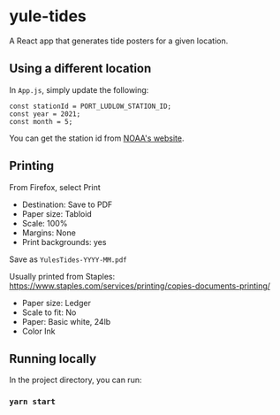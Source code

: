 # yule-tides

A React app that generates tide posters for a given location.

## Using a different location

In `App.js`, simply update the following:

```
const stationId = PORT_LUDLOW_STATION_ID;
const year = 2021;
const month = 5;
```

You can get the station id from [NOAA's website](https://tidesandcurrents.noaa.gov/map/index.html).

## Printing

From Firefox, select Print

- Destination: Save to PDF
- Paper size: Tabloid
- Scale: 100%
- Margins: None
- Print backgrounds: yes

Save as `YulesTides-YYYY-MM.pdf`

Usually printed from Staples: https://www.staples.com/services/printing/copies-documents-printing/

- Paper size: Ledger
- Scale to fit: No
- Paper: Basic white, 24lb
- Color Ink

## Running locally

In the project directory, you can run:

### `yarn start`
